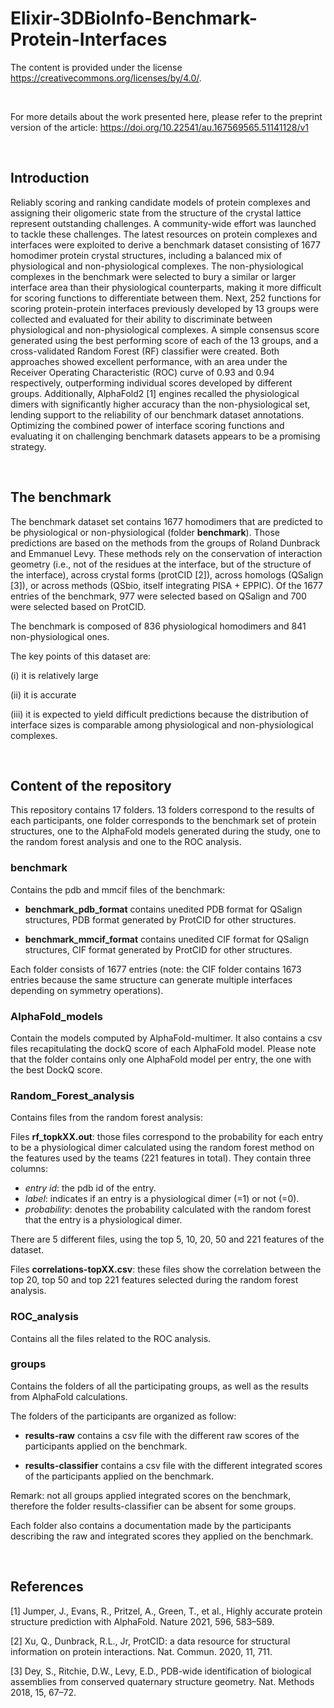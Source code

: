 # Elixir-3DBioInfo-Benchmark-Protein-Interfaces

The content is provided under the license https://creativecommons.org/licenses/by/4.0/.

<br>

For more details about the work presented here, please refer to the preprint version of the article:
https://doi.org/10.22541/au.167569565.51141128/v1

<br>


<h2>Introduction</h2>

Reliably scoring and ranking candidate models of protein complexes and assigning their oligomeric state from the structure of the crystal lattice represent outstanding challenges. A community-wide effort was launched to tackle these challenges. The latest resources on protein complexes and interfaces were exploited to derive a benchmark dataset consisting of 1677 homodimer protein crystal structures, including a balanced mix of physiological and non-physiological complexes. The non-physiological complexes in the benchmark were selected to bury a similar or larger interface area than their physiological counterparts, making it more difficult for scoring functions to differentiate between them. Next, 252 functions for scoring protein-protein interfaces previously developed by 13 groups were collected and evaluated for their ability to discriminate between physiological and non-physiological complexes. A simple consensus score generated using the best performing score of each of the 13 groups, and a cross-validated Random Forest (RF) classifier were created. Both approaches showed excellent performance, with an area under the Receiver Operating Characteristic (ROC) curve of 0.93 and 0.94 respectively, outperforming individual scores developed by different groups. Additionally, AlphaFold2 [1] engines recalled the physiological dimers with significantly higher accuracy than the non-physiological set, lending support to the reliability of our benchmark dataset annotations. Optimizing the combined power of interface scoring functions and evaluating it on challenging benchmark datasets appears to be a promising strategy.

<br>

<h2>The benchmark</h2>

The benchmark dataset set contains 1677 homodimers that are predicted to be physiological or non-physiological (folder **benchmark**). Those predictions are based on the methods from the groups of Roland Dunbrack and Emmanuel Levy. These methods rely on the conservation of interaction geometry (i.e., not of the residues at the interface, but of the structure of the interface), across crystal forms (protCID [2]), across homologs (QSalign [3]), or across methods (QSbio, itself integrating PISA + EPPIC). Of the 1677 entries of the benchmark, 977 were selected based on QSalign and 700 were selected based on ProtCID.

The benchmark is composed of 836 physiological homodimers and 841 non-physiological ones.

The key points of this dataset are: 
 
(i) it is relatively large

(ii) it is accurate

(iii) it is expected to yield difficult predictions because the distribution of interface sizes is comparable among physiological and non-physiological complexes.

<br>

<h2>Content of the repository</h2>

This repository contains 17 folders. 13 folders correspond to the results of each participants, one folder corresponds to the benchmark set of protein structures, one to the AlphaFold models generated during the study, one to the random forest analysis and one to the ROC analysis.



<h3>benchmark</h3> 

Contains the pdb and mmcif files of the benchmark:

- **benchmark_pdb_format** contains unedited PDB format for QSalign structures, PDB format generated by ProtCID for other structures.

- **benchmark_mmcif_format** contains unedited CIF format for QSalign structures, CIF format generated by ProtCID for other structures.

Each folder consists of 1677 entries (note: the CIF folder contains 1673 entries because the same structure can generate multiple interfaces depending on symmetry operations).



<h3>AlphaFold_models</h3>

Contain the models computed by AlphaFold-multimer. It also contains a csv files recapitulating the dockQ score of each AlphaFold model. Please note that the folder contains only one AlphaFold model per entry, the one with the best DockQ score.



<h3>Random_Forest_analysis</h3>

Contains files from the random forest analysis:

Files **rf_topkXX.out**: those files correspond to the probability for each entry to be a physiological dimer calculated using the random forest method on the features used by the teams (221 features in total). They contain three columns: 
- *entry id*: the pdb id of the entry.
- *label*: indicates if an entry is a physiological dimer (=1) or not (=0).
- *probability*: denotes the probability calculated with the random forest that the entry is a physiological dimer. 

There are 5 different files, using the top 5, 10, 20, 50 and 221 features of the dataset.

Files **correlations-topXX.csv**: these files show the correlation between the top 20, top 50 and top 221 features selected during the random forest analysis.



<h3>ROC_analysis</h3>

Contains all the files related to the ROC analysis.     


<h3>groups</h3>

Contains the folders of all the participating groups, as well as the results from AlphaFold calculations.

The folders of the participants are organized as follow:

  - **results-raw** contains a csv file with the different raw scores of the participants applied on the benchmark.

  - **results-classifier** contains a csv file with the different integrated scores of the participants applied on the benchmark.
  
  Remark: not all groups applied integrated scores on the benchmark, therefore the folder results-classifier can be absent for some groups.

Each folder also contains a documentation made by the participants describing the raw and integrated scores they applied on the benchmark.

<br>

<h2>References</h2>

[1]	Jumper, J., Evans, R., Pritzel, A., Green, T., et al., Highly accurate protein structure prediction with AlphaFold. Nature 2021, 596, 583–589.

[2] Xu, Q., Dunbrack, R.L., Jr, ProtCID: a data resource for structural information on protein interactions. Nat. Commun. 2020, 11, 711.

[3] Dey, S., Ritchie, D.W., Levy, E.D., PDB-wide identification of biological assemblies from conserved quaternary structure geometry. Nat. Methods 2018, 15, 67–72.


